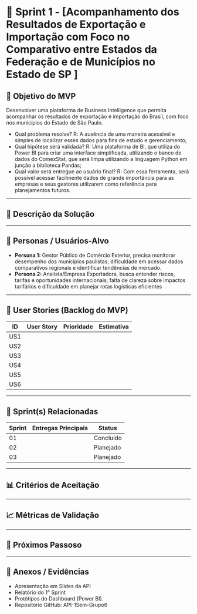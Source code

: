 # 📌 Sprint 1 - [Acompanhamento dos Resultados de Exportação e Importação com Foco no Comparativo entre Estados da Federação e de Municípios no Estado de SP ]

## 🎯 Objetivo do MVP
Desenvolver uma plataforma de Business Intelligence que permita acompanhar os resultados de exportação e importação do Brasil, com foco nos municípios do Estado de São Paulo.
- Qual problema resolve? R: A ausência de uma maneira acessível e simples de localizar esses dados para fins de estudo e gerenciamento;
- Qual hipótese será validada? R: Uma plataforma de BI, que utiliza do Power BI para criar uma interface simplificada, utilizando o banco de dados do ComexStat, que será limpa utilizando a linguagem Python em junção a biblioteca Pandas;
- Qual valor será entregue ao usuário final? R: Com essa ferramenta, será possível acessar facilmente dados de grande importância para as empresas e seus gestores utilizarem como referência para planejamentos futuros.
---
## 📝 Descrição da Solução

---
## 👥 Personas / Usuários-Alvo
- **Persona 1:** Gestor Público de Comércio Exterior, precisa monitorar desempenho dos municípios paulistas; dificuldade em acessar dados comparativos regionais e identificar tendências de mercado. 
- **Persona 2:** Analista/Empresa Exportadora, busca entender riscos, tarifas e oportunidades internacionais; falta de clareza sobre impactos tarifários e dificuldade em planejar rotas logísticas eficientes 
---
## 🔑 User Stories (Backlog do MVP)
| ID  | User Story                                                                 | Prioridade | Estimativa |
|-----|-----------------------------------------------------------------------------|------------|------------|
| US1 ||||
| US2 ||||
| US3 ||||
| US4 ||||
| US5 ||||
| US6 ||||

---
## 📅 Sprint(s) Relacionadas
| Sprint | Entregas Principais                          | Status   |
|--------|----------------------------------------------|----------|
| 01 ||Concluído|
| 02 ||Planejado|
| 03 ||Planejado|

---
## 📊 Critérios de Aceitação
---
## 📈 Métricas de Validação
---
## 🚀 Próximos Passoso
---
## 📂 Anexos / Evidências
- Apresentação em Slides da API 
- Relatório do 1° Sprint
- Protótipos do Dashboard (Power BI).
- Repositório GitHub: API-1Sem-Grupo6
